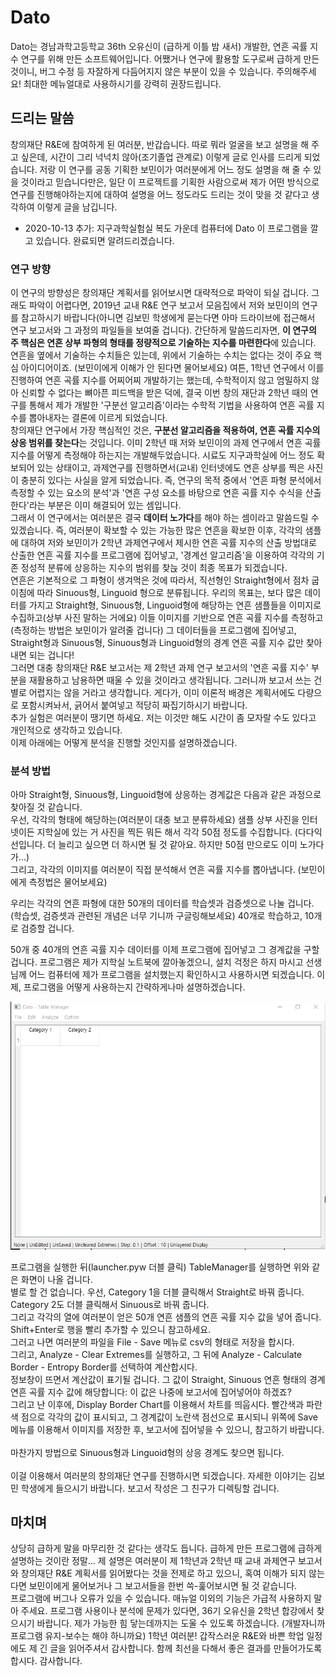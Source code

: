 # Dato
 Dato는 경남과학고등학교 36th 오유신이 (급하게 이틀 밤 새서) 개발한, 연흔 곡률 지수 연구를 위해 만든 소프트웨어입니다. 어쨌거나 연구에 활용할 도구로써 급하게 만든 것이니, 버그 수정 등 자잘하게 다듬어지지 않은 부분이 있을 수 있습니다. 주의해주세요! 최대한 메뉴얼대로 사용하시기를 강력히 권장드립니다.
 
## 드리는 말씀
 창의재단 R&E에 참여하게 된 여러분, 반갑습니다. 따로 뭐라 얼굴을 보고 설명을 해 주고 싶은데, 시간이 그리 넉넉치 않아(조기졸업 관계로) 이렇게 글로 인사를 드리게 되었습니다. 저랑 이 연구를 공동 기획한 보민이가 여러분에게 어느 정도 설명을 해 줄 수 있을 것이라고 믿습니다만은, 일단 이 프로젝트를 기획한 사람으로써 제가 어떤 방식으로 연구를 진행해야하는지에 대하여 설명을 어느 정도라도 드리는 것이 맞을 것 같다고 생각하여 이렇게 글을 남깁니다.
 
 + 2020-10-13 추가: 지구과학실험실 복도 가운데 컴퓨터에 Dato 이 프로그램을 깔고 있습니다. 완료되면 알려드리겠습니다.
 
### 연구 방향
 이 연구의 방향성은 창의재단 계획서를 읽어보시면 대략적으로 파악이 되실 겁니다. 그래도 파악이 어렵다면, 2019년 교내 R&E 연구 보고서 모음집에서 저와 보민이의 연구를 참고하시기 바랍니다(아니면 김보민 학생에게 묻는다면 아마 드라이브에 접근해서 연구 보고서와 그 과정의 파일들을 보여줄 겁니다). 간단하게 말씀드리자면, **이 연구의 주 핵심은 연흔 상부 파형의 형태를 정량적으로 기술하는 지수를 마련한다**에 있습니다. 연흔을 옆에서 기술하는 수치들은 있는데, 위에서 기술하는 수치는 없다는 것이 주요 핵심 아이디어이죠. (보민이에게 이해가 안 된다면 물어보세요) 여튼, 1학년 연구에서 이를 진행하여 연흔 곡률 지수를 어찌어찌 개발하기는 했는데, 수학적이지 않고 엄밀하지 않아 신뢰할 수 없다는 뼈아픈 피드백을 받은 덕에, 결국 이번 창의 재단과 2학년 때의 연구를 통해서 제가 개발한 '구분선 알고리즘'이라는 수학적 기법을 사용하여 연흔 곡률 지수를 뽑아내자는 결론에 이르게 되었습니다.
<br>
  창의재단 연구에서 가장 핵심적인 것은, **구분선 알고리즘을 적용하여, 연흔 곡률 지수의 상응 범위를 찾는다**는 것입니다. 이미 2학년 때 저와 보민이의 과제 연구에서 연흔 곡률 지수를 어떻게 측정해야 하는지는 개발해두었습니다. 시료도 지구과학실에 어느 정도 확보되어 있는 상태이고, 과제연구를 진행하면서(교내) 인터넷에도 연흔 상부를 찍은 사진이 충분히 있다는 사실을 알게 되었습니다. 즉, 연구의 목적 중에서 '연흔 파형 분석에서 측정할 수 있는 요소의 분석'과 '연흔 구성 요소를 바탕으로 연흔 곡률 지수 수식을 산출한다'라는 부분은 이미 해결되어 있는 셈입니다.
  <br>
 그래서 이 연구에서는 여러분은 결국 **데이터 노가다**를 해야 하는 셈이라고 말씀드릴 수 있겠습니다. 즉, 여러분이 확보할 수 있는 가능한 많은 연흔을 확보한 이후, 각각의 샘플에 대하여 저와 보민이가 2학년 과제연구에서 제시한 연흔 곡률 지수의 산출 방법대로 산출한 연흔 곡률 지수를 프로그램에 집어넣고, '경계선 알고리즘'을 이용하여 각각의 기존 정성적 분류에 상응하는 지수의 범위를 찾늕 것이 최종 목표가 되겠습니다.
 <br>
 연흔은 기본적으로 그 파형이 생겨먹은 것에 따라서, 직선형인 Straight형에서 점차 굽이침에 따라 Sinuous형, Linguoid 형으로 분류됩니다. 우리의 목표는, 보다 많은 데이터를 가지고 Straight형, Sinuous형, Linguoid형에 해당하는 연흔 샘플들을 이미지로 수집하고(상부 사진 말하는 거에요) 이들 이미지를 기반으로 연흔 곡률 지수를 측정하고(측정하는 방법은 보민이가 알려줄 겁니다) 그 데이터들을 프로그램에 집어넣고, Straight형과 Sinuous형, Sinuous형과 Linguoid형의 경계 연흔 곡률 지수 값만 찾아내면 되는 겁니다!
 <br>
 그러면 대충 창의재단 R&E 보고서는 제 2학년 과제 연구 보고서의 '연흔 곡률 지수' 부분을 재활용하고 남용하면 때울 수 있을 것이라고 생각됩니다. 그러니까 보고서 쓰는 건 별로 어렵지는 않을 거라고 생각합니다. 게다가, 이미 이론적 배경은 계획서에도 다량으로 포함시켜놔서, 긁어서 붙여넣고 적당히 짜집기하시기 바랍니다.
 <br>
 추가 실험은 여러분이 땡기면 하세요. 저는 이것만 해도 시간이 좀 모자랄 수도 있다고 개인적으로 생각하고 있습니다.
 <br>
 이제 아래에는 어떻게 분석을 진행할 것인지를 설명하겠습니다.
 <br>
 
### 분석 방법
 아마 Straight형, Sinuous형, Linguoid형에 상응하는 경계값은 다음과 같은 과정으로 찾아질 것 같습니다.<br>
 우선, 각각의 형태에 해당하는(여러분이 대충 보고 분류하세요) 샘플 상부 사진을 인터넷이든 지학실에 있는 거 사진을 찍든 뭐든 해서 각각 50점 정도를 수집합니다. (다다익선입니다. 더 늘리고 싶으면 더 하시면 될 것 같아요. 하지만 50점 만으로도 이미 노가다가...)<br>
 그리고, 각각의 이미지를 여러분이 직접 분석해서 연흔 곡률 지수를 뽑아냅니다. (보민이에게 측정법은 물어보세요)<br>
 
 우리는 각각의 연흔 파형에 대한 50개의 데이터를 학습셋과 검증셋으로 나눌 겁니다. (학습셋, 검증셋과 관련된 개념은 너무 기니까 구글링해보세요)
 40개로 학습하고, 10개로 검증할 겁니다.
 
 50개 중 40개의 연흔 곡률 지수 데이터를 이제 프로그램에 집어넣고 그 경계값을 구할 겁니다. 프로그램은 제가 지학실 노트북에 깔아놓겠으니, 설치 걱정은 하지 마시고 선생님께 어느 컴퓨터에 제가 프로그램을 설치했는지 확인하시고 사용하시면 되겠습니다. 이제, 프로그램을 어떻게 사용하는지 간략하게나마 설명하겠습니다.<br>
 
 ![이미지](res/image.PNG)

 프로그램을 실행한 뒤(launcher.pyw 더블 클릭) TableManager를 실행하면 위와 같은 화면이 나올 겁니다.<br>
 별로 할 건 없습니다. 우선, Category 1을 더블 클릭해서 Straight로 바꿔 줍니다. Category 2도 더블 클릭해서 Sinuous로 바꿔 줍니다.<br>
 그리고 각각의 열에 여러분이 얻은 50개 연흔 샘플의 연흔 곡률 지수 값을 넣어 줍니다. Shift+Enter로 행을 빨리 추가할 수 있으니 참고하세요.<br>
 그러고 나면 여러분의 파일을 File - Save 메뉴로 csv의 형태로 저장을 합시다.<br>
 그리고, Analyze - Clear Extremes를 실행하고, 그 뒤에 Analyze - Calculate Border - Entropy Border를 선택하여 계산합시다.<br>
 정보창이 뜨면서 계산값이 표기될 겁니다. 그 값이 Straight, Sinuous 연흔 형태의 경계 연흔 곡률 지수 값에 해당합니다: 이 값은 나중에 보고서에 집어넣어야 하겠죠?<br>
 그리고 난 이후에, Display Border Chart를 이용해서 차트를 띄웁시다. 빨간색과 파란색 점으로 각각의 값이 표시되고, 그 경계값이 노란색 점선으로 표시되니 위쪽에 Save 메뉴를 이용해서 이미지를 저장한 후, 보고서에 집어넣을 수 있으니, 참고하기 바랍니다.<br>
 <br>
 마찬가지 방법으로 Sinuous형과 Linguoid형의 상응 경계도 찾으면 됩니다.<br>
 <br>
 이걸 이용해서 여러분의 창의재단 연구를 진행하시면 되겠습니다. 자세한 이야기는 김보민 학생에게 들으시기 바랍니다. 보고서 작성은 그 친구가 디렉팅할 겁니다.
 
## 마치며
 상당히 급하게 말을 마무리한 것 같다는 생각도 듭니다. 급하게 만든 프로그램에 급하게 설명하는 것이란 정말... 제 설명은 여러분이 제 1학년과 2학년 때 교내 과제연구 보고서와 창의재단 R&E 계획서를 읽어봤다는 것을 전제로 하고 있으니, 혹여 이해가 되지 않는다면 보민이에게 물어보거나 그 보고서들을 한번 쓱-훑어보시면 될 것 같습니다.<br>
 프로그램에 버그나 오류가 있을 수 있습니다. 매뉴얼 이외의 기능은 가급적 사용하지 말아 주세요. 프로그램 사용이나 분석에 문제가 있다면, 36기 오유신을 2학년 합강에서 찾으시기 바랍니다. 제가 가능한 힘 닿는데까지는 도울 수 있도록 하겠습니다. (개발자니까 프로그램 유지-보수는 해야 하니까요)
 1학년 여러분! 갑작스러운 R&E와 바쁜 학업 일정에도 제 긴 글을 읽어주셔서 감사합니다. 함께 최선을 다해서 좋은 결과를 만들어가도록 합시다. 감사합니다.
